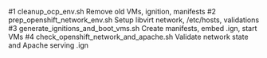 #1 cleanup_ocp_env.sh Remove old VMs, ignition, manifests 
#2 prep_openshift_network_env.sh Setup libvirt network, /etc/hosts, validations 
#3 generate_ignitions_and_boot_vms.sh Create manifests, embed .ign, start VMs 
#4 check_openshift_network_and_apache.sh Validate network state and Apache serving .ign
